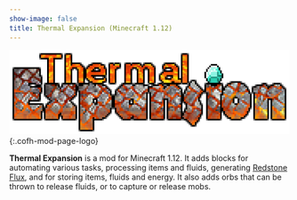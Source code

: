```yaml
---
show-image: false
title: Thermal Expansion (Minecraft 1.12)
---
```


![Thermal Expansion logo](/assets/images/logos/1.12/thermal-expansion.png){:.cofh-mod-page-logo}


**Thermal Expansion** is a mod for Minecraft 1.12. It adds blocks for automating
various tasks, processing items and fluids, generating [Redstone
Flux](/docs/redstone-flux/), and for storing items, fluids and energy. It also
adds orbs that can be thrown to release fluids, or to capture or release mobs.
